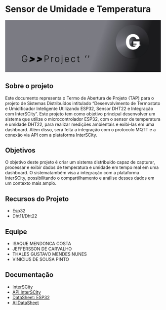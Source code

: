 # Sensor de Umidade e Temperatura
![Logo do G](https://github.com/thalesgmendes/Sensor-de-Umidade-e-Temperatura-com-InsterSCity/blob/main/res/img/imgcab449503403402.jpeg?raw=true)

## Sobre o projeto
[//]: # (Editar depois)
Este documento representa o Termo de Abertura de Projeto (TAP) para o projeto de Sistemas Distribuídos intitulado “Desenvolvimento de Termostato e Umidificador
Inteligente Utilizando ESP32, Sensor DHT22 e Integração com InterSCity”. Este projeto tem como objetivo principal desenvolver um sistema que utilize o microcontrolador ESP32, com o sensor de temperatura e umidade DHT22, para realizar medições ambientais e exibi-las em uma dashboard. Além disso, será feita a integração com o protocolo MQTT e a conexão via API com a plataforma InterSCity.
## Objetivos
[//]: # (Editar depois)
O objetivo deste projeto é criar um sistema distribuído capaz de capturar, processar e exibir dados de temperatura e umidade em tempo real em uma dashboard. O sistematambém visa a integração com a plataforma InterSCity, possibilitando o compartilhamento e análise desses dados em um contexto mais amplo.
## Recursos do Projeto
- Esp32
- Dht11/Dht22
## Equipe
- ISAQUE MENDONCA COSTA
- JEFFERSSON DE CARVALHO
- THALES GUSTAVO MENDES NUNES 
- VINICIUS DE SOUSA PINTO

## Documentação
- [InterSCity][link1]
- [API InterSCity][link2]
- [DataSheet: ESP32][link3]
- [AllDataSheet][link4]



[//]: # (These are reference links used in the body of this note and get stripped out when the markdown processor does its job. There is no need to format nicely because it shouldn't be seen. Thanks SO - http://stackoverflow.com/questions/4823468/store-comments-in-markdown-syntax)
[link1]: https://interscity.org/software/interscity-platform/
[link2]: https://gitlab.com/interscity/interscity-platform/resource-adaptor/-/wikis/home
[link3]:https://pdf1.alldatasheet.com/datasheet-pdf/view/1243003/ESPRESSIF/ESP32.html
[link4]:https://www.alldatasheet.com/
